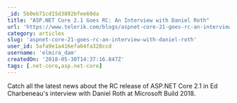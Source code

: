 ```yaml
---
_id: 5b0eb71cd15d3892bfee60da
title: "ASP.NET Core 2.1 Goes RC: An Interview with Daniel Roth"
url: 'https://www.telerik.com/blogs/aspnet-core-21-goes-rc-an-interview-with-daniel-roth'
category: articles
slug: 'aspnet-core-21-goes-rc-an-interview-with-daniel-roth'
user_id: 5afa9e1a416efa64fa328ccd
username: 'elmira_dam'
createdOn: '2018-05-30T14:37:16.847Z'
tags: [.net-core,asp.net-core]
---
```


Catch all the latest news about the RC release of ASP.NET Core 2.1 in Ed Charbeneau's interview with Daniel Roth at Microsoft Build 2018.
